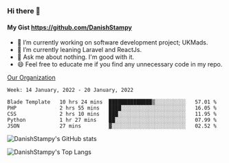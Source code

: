 ### Hi there 👋

#### My Gist https://github.com/DanishStampy

- 🔭 I’m currently working on software development project; UKMads.
- 🌱 I’m currently leaning Laravel and ReactJs.
- 💬 Ask me about nothing. I'm good with it.
- 😄 Feel free to educate me if you find any unnecessary code in my repo.


[Our Organization](https://github.com/lepak-xyz)
<br>

<!--START_SECTION:waka-->
```text
Week: 14 January, 2022 - 20 January, 2022

Blade Template   10 hrs 24 mins  ██████████████▒░░░░░░░░░░   57.01 % 
PHP              2 hrs 55 mins   ████░░░░░░░░░░░░░░░░░░░░░   16.05 % 
CSS              2 hrs 10 mins   ███░░░░░░░░░░░░░░░░░░░░░░   11.95 % 
Python           1 hr 27 mins    ██░░░░░░░░░░░░░░░░░░░░░░░   07.99 % 
JSON             27 mins         ▓░░░░░░░░░░░░░░░░░░░░░░░░   02.52 % 
```
<!--END_SECTION:waka-->

![DanishStampy's GitHub stats](https://github-readme-stats.vercel.app/api?username=DanishStampy&show_icons=true&theme=tokyonight&hide_border=false)

![DanishStampy's Top Langs](https://github-readme-stats.vercel.app/api/top-langs/?username=DanishStampy&langs_count=10&layout=compact)



<!--
**DanishStampy/DanishStampy** is a ✨ _special_ ✨ repository because its `README.md` (this file) appears on your GitHub profile.

Here are some ideas to get you started:

- 🔭 I’m currently working on ...
- 🌱 I’m currently learning ...
- 👯 I’m looking to collaborate on ...
- 🤔 I’m looking for help with ...
- 💬 Ask me about ...
- 📫 How to reach me: ...
- 😄 Pronouns: ...
- ⚡ Fun fact: ...
-->
